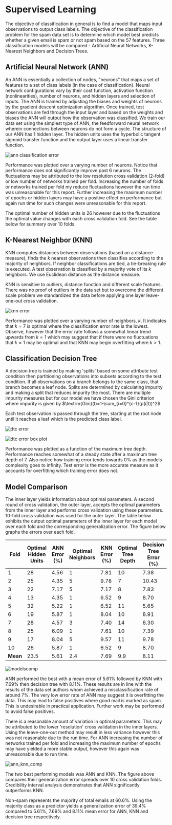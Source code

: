 # Supervised Learning

The objective of classification in general is to find a model that maps input observations to output class labels. The objective of the classification problem for the spam data set is to determine which model best predicts whether a given email is spam or not spam based on the 57 features. Three classification models will be compared - Artificial Neural Networks, K-Nearest Neighbors and Decision Trees. 

## Artificial Neural Network (ANN)

An ANN is essentially a collection of nodes, "neurons" that maps a set of features to a set of class labels (in the case of classification). Neural network configurations vary by their cost function, activation function (nonlinearities), number of neurons, and hidden layers and selection of inputs. The ANN is trained by adjusting the biases and weights of neurons by the gradient descent optimization algorithm. Once trained, test observations are fed through the input layer and based on the weights and biases the ANN will output how the observation was classified. We train our data set using the simplest type of ANN, the feedforward neural network wherein connections between neurons do not form a cycle. The structure of our ANN has 1 hidden layer. The hidden units uses the hyperbolic tangent sigmoid transfer function and the output layer uses a linear transfer function.

![ann classification error](ann_classification_error.png)

Performance was plotted over a varying number of neurons. Notice that performance does not significantly improve past 6 neurons. The fluctuations may be attributed to the low resolution cross validation (2-fold) or low number of networks trained per fold. Increasing the number of folds or networks trained per fold my reduce fluctuations however the run time was unreasonable for this report. Further increasing the maximum number of epochs or hidden layers may have a positive effect on performance but again run time for such changes were unreasonable for this report.

The optimal number of hidden units is 26 however due to the fluctuations the optimal value changes with each cross validation fold. See the table below for summary over 10 folds.

## K-Nearest Neighbor (KNN)

KNN computes distances between observations (based on a distance measure), finds the $k$ nearest observations then classifies according to the majority of neighbors. If neighbor classifications are tied, a tie-breaking rule is executed. A test observation is classified by a majority vote of its $k$ neighbors. We use Euclidean distance as the distance measure.

KNN is sensitive to outliers, distance function and different scale features. There was no proof of outliers in the data set but to overcome the different scale problem we standardized the data before applying one layer leave-one-out cross validation. 

![knn error](knn_error.png)


Performance was plotted over a varying number of neighbors, $k$. It indicates that $k=7$ is optimal where the classification error rate is the lowest. Observe, however that the error rate follows a somewhat linear trend upwards from $k=1$ which may suggest that if there were no fluctuations that $k=1$ may be optimal and that KNN may begin overfitting where $k>1$.

## Classification Decision Tree

A decision tree is trained by making 'splits' based on some attribute test condition then partitioning observations into subsets according to the test condition. If all observations on a branch belongs to the same class, that branch becomes a leaf node. Splits are determined by calculating impurity and making a split that reduces impurity the most. There are multiple impurity measures but for our model we have chosen the Gini criterion where impurity is given by $\textrm{Gini}(t)=1-\sum_{i=0}^{c-1}(p(i|t))^2$.

Each test observation is passed through the tree, starting at the root node until it reaches a leaf which is the predicted class label.

![dtc error](dtc_error.png)

![dtc error box plot](dtc_error_box_plot.png)

Performance was plotted as a function of the maximum tree depth. Performance reaches somewhat of a steady state after a maximum tree depth of 7. Also notice how training error tends towards 0% as the models complexity goes to infinity. Test error is the more accurate measure as it accounts for overfitting which training error does not.

## Model Comparison

The inner layer yields information about optimal parameters. A second round of cross validation, the outer layer, accepts the optimal parameters from the inner layer and performs cross validation using these parameters. 10-fold cross validation was used for the outer layer. The table below exhibits the output optimal parameters of the inner layer for each model over each fold and the corresponding generalization error. The figure below graphs the errors over each fold.

| Fold     | Optimal Hidden Units | ANN Error (%) | Optimal Neighbors | KNN Error (%) | Optimal Tree Depth | Decision Tree Error (%) |
| -------- | -------------------- | ------------- | ----------------- | ------------- | ------------------ | ----------------------- |
| 1        | 28                   | 4.56          | 1                 | 7.81          | 10                 | 7.38                    |
| 2        | 25                   | 4.35          | 5                 | 9.78          | 7                  | 10.43                   |
| 3        | 22                   | 7.17          | 5                 | 7.17          | 8                  | 7.83                    |
| 4        | 13                   | 4.35          | 1                 | 6.52          | 9                  | 8.70                    |
| 5        | 32                   | 5.22          | 1                 | 6.52          | 11                 | 5.65                    |
| 6        | 19                   | 5.87          | 1                 | 8.04          | 10                 | 8.91                    |
| 7        | 28                   | 4.57          | 3                 | 7.40          | 14                 | 6.30                    |
| 8        | 25                   | 6.09          | 1                 | 7.61          | 10                 | 7.39                    |
| 9        | 17                   | 8.04          | 5                 | 9.57          | 11                 | 9.78                    |
| 10       | 26                   | 5.87          | 1                 | 6.52          | 9                  | 8.70                    |
| **Mean** | 23.5                 | 5.61          | 2.4               | 7.69          | 9.9                | 8.11                    |

![modelscomp](modelscomp.png)

ANN performed the best with a mean error of 5.61% followed by KNN with 7.69% then decision tree with 8.11%. These results are in line with the results of the data set authors whom achieved a misclassification rate of around 7%. The very low error rate of ANN may suggest it is overfitting the data. This may lead to false positives where good mail is marked as spam. This is undesirable in practical application. Further work may be performed to avoid false positives.

There is a reasonable amount of variation in optimal parameters. This may be attributed to the lower 'resolution' cross validation in the inner layers. Using the leave-one-out method may result in less variance however this was not reasonable due to the run time. For ANN increasing the number of networks trained per fold and increasing the maximum number of epochs may have yielded a more stable output, however this again was unreasonable due to run time. 

![ann_knn_comp](ann_knn_comp.png)

The two best performing models was ANN and KNN. The figure above compares their generalization error spreads over 10 cross validation folds. Credibility interval analysis demonstrates that ANN significantly outperforms KNN.

Non-spam represents the majority of total emails at 60.6%. Using the majority class as a predictor yields a generalization error of 39.4% compared to 5.61%, 7.69% and 8.11% mean error for ANN, KNN and decision tree respectively.​